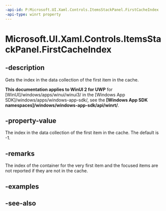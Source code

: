 ```yaml
---
-api-id: P:Microsoft.UI.Xaml.Controls.ItemsStackPanel.FirstCacheIndex
-api-type: winrt property
---
```


<!-- Property syntax
public int FirstCacheIndex { get; }
-->

# Microsoft.UI.Xaml.Controls.ItemsStackPanel.FirstCacheIndex

## -description
Gets the index in the data collection of the first item in the cache.

**This documentation applies to WinUI 2 for UWP** for [WinUI]/windows/apps/winui/winui3/ in the [Windows App SDK]/windows/apps/windows-app-sdk/, see the **[Windows App SDK namespaces]/windows/windows-app-sdk/api/winrt/**.

## -property-value
The index in the data collection of the first item in the cache. The default is -1.

## -remarks
The index of the container for the very first item and the focused items are not reported if they are not in the cache.

## -examples

## -see-also
